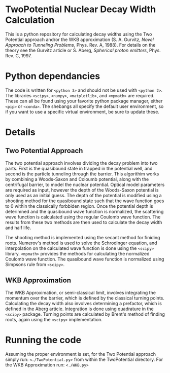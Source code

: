 # TwoPotential Nuclear Decay Width Calculation
This is a python repository for calculating decay widths using the Two Potential approach and/or the WKB approximation (S. A. Gurvitz, *Novel Approach to Tunneling Problems*, Phys. Rev. A, 1988). For details on the theory see the Gurvitz article or S. Aberg, *Spherical proton emitters*, Phys. Rev. C, 1997.

# Python dependancies
The code is written for `<python 3>` and should not be used with `<python 2>`. The libraries `<scipy>`, `<numpy>`, `<matplotlib>`, and `<mpmath>` are required. These can all be found using your favorite python package manager, either `<pip>` or `<conda>`. The shebangs all specify the default user environment, so if you want to use a specific virtual environment, be sure to update these.

# Details
## Two Potential Approach
The two potential approach involves dividing the decay problem into two parts. First is the quasibound state in trapped in the potential well, and second is the particle tunneling through the barrier. This algorithim works by combining a Woods-Saxon and Coloumb potential, along with the centrifugal barrier, to model the nuclear potential. Optical model parameters are required as input, however the depth of the Woods-Saxon potential is only used as an initial guess. The depth of the potential is modified using a shooting method for the quasibound state such that the wave function goes to 0 within the classically forbbiden region. Once the potential depth is deterimned and the quasibound wave function is normalized, the scattering wave function is calculated using the regular Coulomb wave function. The results from these two methods are then used to calculate the decay width and half life.

The shooting method is implemented using the secant method for finiding roots. Numerov's method is used to solve the Schrodinger equation, and interpolation on the calculated wave function is done using the `<scipy>` library. `<mpmath>` provides the methods for calculating the normalized Coulomb wave function. The quasibound wave function is normalized using Simpsons rule from `<scipy>`.

## WKB Approximation
The WKB Approximation, or semi-classical limit, involves integrating the momentum over the barrier, which is defined by the classical turning points. Calculating the decay width also involves determining a prefactor, which is defined in the Aberg article. Integration is done using quadrature in the `<scipy>` package. Turning points are calculated by Brent's method of finding roots, again using the `<scipy>` implementation.

# Running the code
Assuming the proper environment is set, for the Two Potential approach simply run:
`<./TwoPotential.py>`
from within the TwoPotential directory. For the WKB Approximation run:
`<./WKB.py>`

